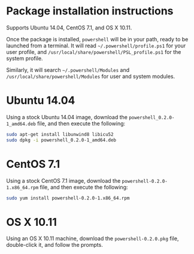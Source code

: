 Package installation instructions
=================================

Supports Ubuntu 14.04, CentOS 7.1, and OS X 10.11.

Once the package is installed, `powershell` will be in your path,
ready to be launched from a terminal. It will read
`~/.powershell/profile.ps1` for your user profile, and
`/usr/local/share/powershell/PSL_profile.ps1` for the system profile.

Similarly, it will search `~/.powershell/Modules` and
`/usr/local/share/powershell/Modules` for user and system modules.

Ubuntu 14.04
============

Using a stock Ubuntu 14.04 image, download the
`powershell_0.2.0-1_amd64.deb` file, and then execute the following:

```sh
sudo apt-get install libunwind8 libicu52
sudo dpkg -i powershell_0.2.0-1_amd64.deb
```

CentOS 7.1
==========

Using a stock CentOS 7.1 image, download the
`powershell-0.2.0-1.x86_64.rpm` file, and then execute the following:

```sh
sudo yum install powershell-0.2.0-1.x86_64.rpm
```

OS X 10.11
==========

Using an OS X 10.11 machine, download the `powershell-0.2.0.pkg` file,
double-click it, and follow the prompts.
